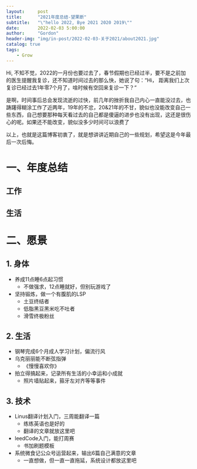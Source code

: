 ```yaml
---
layout:     post
title:      "2021年度总结-望果断"
subtitle:   "\"hello 2022, Bye 2021 2020 2019\""
date:       2022-02-03 5:00:00
author:     "Gordon"
header-img: "img/in-post/2022-02-03-关于2021/about2021.jpg"
catalog: true
tags:
    - Grow
---
```


Hi, 不知不觉，2022的一月份也要过去了，春节假期也已经过半，要不是之前加的医生提醒我复诊，还不知道时间过去的那么快，她说了句：“Hi， 距离我们上次复诊已经过去1年零7个月了，啥时候有空回来复诊一下？“

是啊，时间事后总会发现流逝的过快，前几年的挫折我自己内心一直能没过去，也踌躇得糊涂工作了近两年，19年的不忿，20&21年的不甘，貌似也没能改变自己一些东西，自己想要那种每天看过去的自己都是傻逼的进步也没有出现，这还是很伤心的呢。如果还不能改变，貌似没多少时间可以浪费了


以上，也就是这篇博客初衷了，就是想讲讲近期自己的一些规划，希望这是今年最后一次后悔。

# 一、年度总结
## 工作
## 生活

# 二、愿景
## 1. 身体
* 养成11点睡6点起习惯
	* 不做强求，12点睡就好，但别玩游戏了
* 坚持锻炼，做一个有腹肌的LSP
	* 土豆终结者
	* 低脂黑豆黑米吃不吐者
	* 滑雪终极粉丝

## 2. 生活
* 钢琴完成6个月成人学习计划，偏流行风
* 乌克丽丽能不断弦指弹
	* 《慢慢喜欢你》
* 拍立得搞起来，记录所有生活的小幸运和小成就
	* 照片墙贴起来，箍牙左对齐等等事件	

## 3. 技术
* Linus翻译计划入门，三周能翻译一篇
 	* 练练英语也是好的
 	* 翻译的文章就放这里吧
* leedCode入门，能打周赛
	* 书加刷题模板
* 系统微食记公众号运营起来，输出6篇自己满意的文章
	* 一直想做，但一直一直拖延，系统设计都放这里吧

